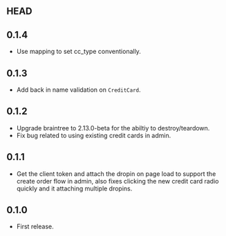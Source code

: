 ## HEAD

## 0.1.4

* Use mapping to set cc_type conventionally.

## 0.1.3

* Add back in name validation on `CreditCard`.

## 0.1.2

* Upgrade braintree to 2.13.0-beta for the abiltiy to destroy/teardown.
* Fix bug related to using existing credit cards in admin.

## 0.1.1

* Get the client token and attach the dropin on page load to support the create
order flow in admin, also fixes clicking the new credit card radio quickly and
it attaching multiple dropins.

## 0.1.0

* First release.

